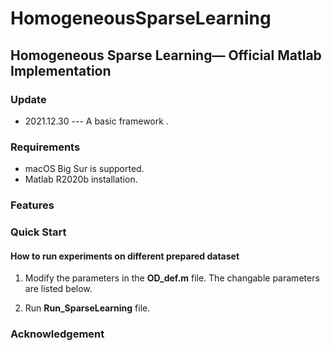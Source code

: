 # HomogeneousSparseLearning

## Homogeneous Sparse Learning&mdash; Official Matlab Implementation

### Update

- 2021.12.30 ---  A basic framework .

### Requirements

* macOS Big Sur is supported. 
* Matlab R2020b installation. 

### Features


### Quick Start


#### How to run experiments on different prepared dataset

1. Modify the parameters in the **OD_def.m** file. The changable parameters are listed below.
   
2. Run **Run_SparseLearning** file.

### Acknowledgement

